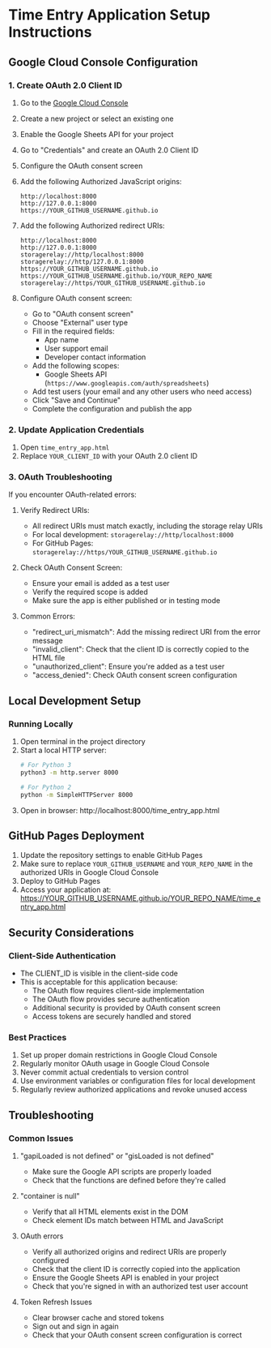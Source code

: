# Time Entry Application Setup Instructions

## Google Cloud Console Configuration

### 1. Create OAuth 2.0 Client ID
1. Go to the [Google Cloud Console](https://console.cloud.google.com/)
2. Create a new project or select an existing one
3. Enable the Google Sheets API for your project
4. Go to "Credentials" and create an OAuth 2.0 Client ID
5. Configure the OAuth consent screen
6. Add the following Authorized JavaScript origins:
   ```
   http://localhost:8000
   http://127.0.0.1:8000
   https://YOUR_GITHUB_USERNAME.github.io
   ```
7. Add the following Authorized redirect URIs:
   ```
   http://localhost:8000
   http://127.0.0.1:8000
   storagerelay://http/localhost:8000
   storagerelay://http/127.0.0.1:8000
   https://YOUR_GITHUB_USERNAME.github.io
   https://YOUR_GITHUB_USERNAME.github.io/YOUR_REPO_NAME
   storagerelay://https/YOUR_GITHUB_USERNAME.github.io
   ```

8. Configure OAuth consent screen:
   - Go to "OAuth consent screen"
   - Choose "External" user type
   - Fill in the required fields:
     * App name
     * User support email
     * Developer contact information
   - Add the following scopes:
     * Google Sheets API (`https://www.googleapis.com/auth/spreadsheets`)
   - Add test users (your email and any other users who need access)
   - Click "Save and Continue"
   - Complete the configuration and publish the app

### 2. Update Application Credentials

1. Open `time_entry_app.html`
2. Replace `YOUR_CLIENT_ID` with your OAuth 2.0 client ID

### 3. OAuth Troubleshooting

If you encounter OAuth-related errors:

1. Verify Redirect URIs:
   - All redirect URIs must match exactly, including the storage relay URIs
   - For local development: `storagerelay://http/localhost:8000`
   - For GitHub Pages: `storagerelay://https/YOUR_GITHUB_USERNAME.github.io`

2. Check OAuth Consent Screen:
   - Ensure your email is added as a test user
   - Verify the required scope is added
   - Make sure the app is either published or in testing mode

3. Common Errors:
   - "redirect_uri_mismatch": Add the missing redirect URI from the error message
   - "invalid_client": Check that the client ID is correctly copied to the HTML file
   - "unauthorized_client": Ensure you're added as a test user
   - "access_denied": Check OAuth consent screen configuration

## Local Development Setup

### Running Locally
1. Open terminal in the project directory
2. Start a local HTTP server:
   ```bash
   # For Python 3
   python3 -m http.server 8000

   # For Python 2
   python -m SimpleHTTPServer 8000
   ```
3. Open in browser: http://localhost:8000/time_entry_app.html

## GitHub Pages Deployment

1. Update the repository settings to enable GitHub Pages
2. Make sure to replace `YOUR_GITHUB_USERNAME` and `YOUR_REPO_NAME` in the authorized URIs in Google Cloud Console
3. Deploy to GitHub Pages
4. Access your application at: https://YOUR_GITHUB_USERNAME.github.io/YOUR_REPO_NAME/time_entry_app.html

## Security Considerations

### Client-Side Authentication
- The CLIENT_ID is visible in the client-side code
- This is acceptable for this application because:
  * The OAuth flow requires client-side implementation
  * The OAuth flow provides secure authentication
  * Additional security is provided by OAuth consent screen
  * Access tokens are securely handled and stored

### Best Practices
1. Set up proper domain restrictions in Google Cloud Console
2. Regularly monitor OAuth usage in Google Cloud Console
3. Never commit actual credentials to version control
4. Use environment variables or configuration files for local development
5. Regularly review authorized applications and revoke unused access

## Troubleshooting

### Common Issues
1. "gapiLoaded is not defined" or "gisLoaded is not defined"
   - Make sure the Google API scripts are properly loaded
   - Check that the functions are defined before they're called

2. "container is null"
   - Verify that all HTML elements exist in the DOM
   - Check element IDs match between HTML and JavaScript

3. OAuth errors
   - Verify all authorized origins and redirect URIs are properly configured
   - Check that the client ID is correctly copied into the application
   - Ensure the Google Sheets API is enabled in your project
   - Check that you're signed in with an authorized test user account

4. Token Refresh Issues
   - Clear browser cache and stored tokens
   - Sign out and sign in again
   - Check that your OAuth consent screen configuration is correct
